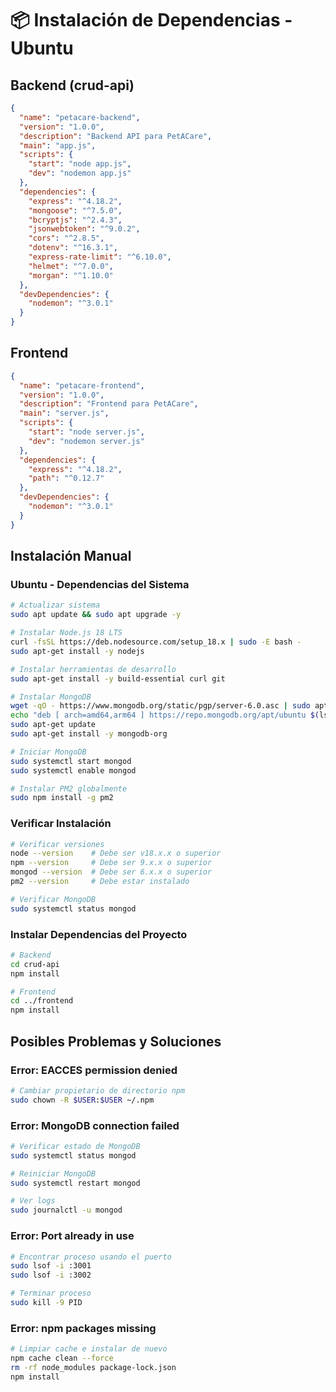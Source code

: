 # 📦 Instalación de Dependencias - Ubuntu

## Backend (crud-api)
```json
{
  "name": "petacare-backend",
  "version": "1.0.0",
  "description": "Backend API para PetACare",
  "main": "app.js",
  "scripts": {
    "start": "node app.js",
    "dev": "nodemon app.js"
  },
  "dependencies": {
    "express": "^4.18.2",
    "mongoose": "^7.5.0",
    "bcryptjs": "^2.4.3",
    "jsonwebtoken": "^9.0.2",
    "cors": "^2.8.5",
    "dotenv": "^16.3.1",
    "express-rate-limit": "^6.10.0",
    "helmet": "^7.0.0",
    "morgan": "^1.10.0"
  },
  "devDependencies": {
    "nodemon": "^3.0.1"
  }
}
```

## Frontend
```json
{
  "name": "petacare-frontend",
  "version": "1.0.0",
  "description": "Frontend para PetACare",
  "main": "server.js",
  "scripts": {
    "start": "node server.js",
    "dev": "nodemon server.js"
  },
  "dependencies": {
    "express": "^4.18.2",
    "path": "^0.12.7"
  },
  "devDependencies": {
    "nodemon": "^3.0.1"
  }
}
```

## Instalación Manual

### Ubuntu - Dependencias del Sistema
```bash
# Actualizar sistema
sudo apt update && sudo apt upgrade -y

# Instalar Node.js 18 LTS
curl -fsSL https://deb.nodesource.com/setup_18.x | sudo -E bash -
sudo apt-get install -y nodejs

# Instalar herramientas de desarrollo
sudo apt-get install -y build-essential curl git

# Instalar MongoDB
wget -qO - https://www.mongodb.org/static/pgp/server-6.0.asc | sudo apt-key add -
echo "deb [ arch=amd64,arm64 ] https://repo.mongodb.org/apt/ubuntu $(lsb_release -cs)/mongodb-org/6.0 multiverse" | sudo tee /etc/apt/sources.list.d/mongodb-org-6.0.list
sudo apt-get update
sudo apt-get install -y mongodb-org

# Iniciar MongoDB
sudo systemctl start mongod
sudo systemctl enable mongod

# Instalar PM2 globalmente
sudo npm install -g pm2
```

### Verificar Instalación
```bash
# Verificar versiones
node --version    # Debe ser v18.x.x o superior
npm --version     # Debe ser 9.x.x o superior
mongod --version  # Debe ser 6.x.x o superior
pm2 --version     # Debe estar instalado

# Verificar MongoDB
sudo systemctl status mongod
```

### Instalar Dependencias del Proyecto
```bash
# Backend
cd crud-api
npm install

# Frontend
cd ../frontend
npm install
```

## Posibles Problemas y Soluciones

### Error: EACCES permission denied
```bash
# Cambiar propietario de directorio npm
sudo chown -R $USER:$USER ~/.npm
```

### Error: MongoDB connection failed
```bash
# Verificar estado de MongoDB
sudo systemctl status mongod

# Reiniciar MongoDB
sudo systemctl restart mongod

# Ver logs
sudo journalctl -u mongod
```

### Error: Port already in use
```bash
# Encontrar proceso usando el puerto
sudo lsof -i :3001
sudo lsof -i :3002

# Terminar proceso
sudo kill -9 PID
```

### Error: npm packages missing
```bash
# Limpiar cache e instalar de nuevo
npm cache clean --force
rm -rf node_modules package-lock.json
npm install
```
